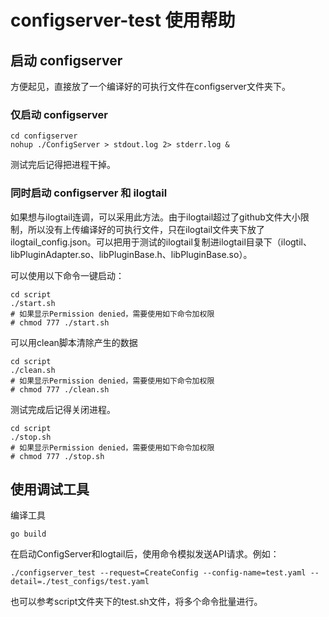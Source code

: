 # configserver-test 使用帮助

## 启动 configserver

方便起见，直接放了一个编译好的可执行文件在configserver文件夹下。

### 仅启动 configserver

```shell
cd configserver
nohup ./ConfigServer > stdout.log 2> stderr.log &
```

测试完后记得把进程干掉。

### 同时启动 configserver 和 ilogtail

如果想与ilogtail连调，可以采用此方法。由于ilogtail超过了github文件大小限制，所以没有上传编译好的可执行文件，只在ilogtail文件夹下放了ilogtail_config.json。可以把用于测试的ilogtail复制进ilogtail目录下（ilogtil、libPluginAdapter.so、libPluginBase.h、libPluginBase.so）。

可以使用以下命令一键启动：

```shell
cd script
./start.sh 
# 如果显示Permission denied，需要使用如下命令加权限
# chmod 777 ./start.sh 
```

可以用clean脚本清除产生的数据

```shell
cd script
./clean.sh 
# 如果显示Permission denied，需要使用如下命令加权限
# chmod 777 ./clean.sh 
```

测试完成后记得关闭进程。

```shell
cd script
./stop.sh 
# 如果显示Permission denied，需要使用如下命令加权限
# chmod 777 ./stop.sh 
```

## 使用调试工具

编译工具

```shell
go build
```

在启动ConfigServer和logtail后，使用命令模拟发送API请求。例如：

```shell
./configserver_test --request=CreateConfig --config-name=test.yaml --detail=./test_configs/test.yaml
```

也可以参考script文件夹下的test.sh文件，将多个命令批量进行。
